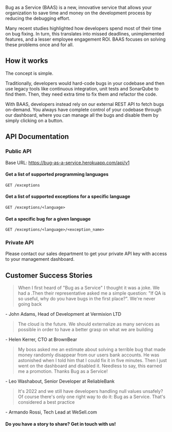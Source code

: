 Bug as a Service (BAAS) is a new, innovative service that allows your organization to save time and money on the development process by reducing the debugging effort. 

Many recent studies highlighted how developers spend most of their time on bug fixing. In turn, this translates into missed deadlines, unimplemented features, and a lesser employee engagement ROI. BAAS focuses on solving these problems once and for all.

## How it works

The concept is simple.

Traditionally, developers would hard-code bugs in your codebase and then use legacy tools like continuous integration, unit tests and SonarQube to find them. Then, they need extra time to fix them and refactor the code.

With BAAS, developers instead rely on our external REST API to fetch bugs on-demand. You always have complete control of your codebase through our dashboard, where you can manage all the bugs and disable them by simply clicking on a button.

## API Documentation
### Public API
Base URL: https://bug-as-a-service.herokuapp.com/api/v1
#### Get a list of supported programming languages
    GET /exceptions
#### Get a list of supported exceptions for a specific language
    GET /exceptions/<language>
#### Get a specific bug for a given language
    GET /exceptions/<language>/<exception_name>

### Private API
Please contact our sales department to get your private API key with access to your management dashboard.

## Customer Success Stories

> When I first heard of "Bug as a Service" I thought it was a joke. We had a .Then their representative asked me a simple question: "If QA is so useful, why do you have bugs in the first place?". We're never going back 

\- John Adams, Head of Development at Vermixion LTD

> The cloud is the future. We should externalize as many services as possible in order to have a better grasp on what we are building

\- Helen Kerrer, CTO at BrownBear
 
> My boss asked me an estimate about solving a terrible bug that made money randomly disappear from our users bank accounts. He was astonished when I told him that I could fix it in five minutes. Then I just went on the dashboard and disabled it. Needless to say, this earned me a promotion. Thanks Bug as a Service!

\- Leo Washabout, Senior Developer at ReliableBank

> It's 2022 and we still have developers handling null values unsafely? Of course there's only one right way to do it: Bug as a Service. That's considered a best practice
 
\- Armando Rossi, Tech Lead at WeSell.com

#### Do you have a story to share? Get in touch with us!
